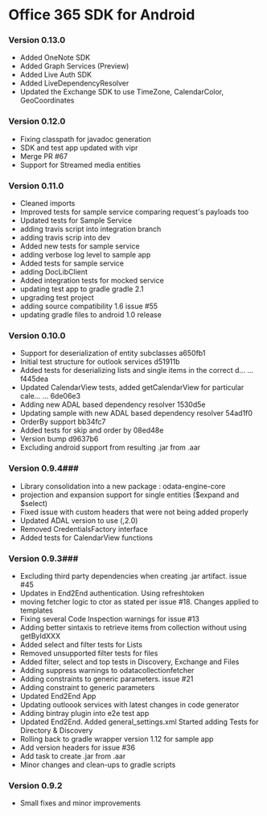 # Office 365 SDK for Android  #

 ### Version 0.13.0 ### 

* Added OneNote SDK 
* Added Graph Services (Preview)
* Added Live Auth SDK
* Added LiveDependencyResolver
* Updated the Exchange SDK to use TimeZone, CalendarColor, GeoCoordinates
 
 ### Version 0.12.0 ### 

* Fixing classpath for javadoc generation
* SDK and test app updated with vipr
* Merge PR #67
* Support for Streamed media entities

 ### Version 0.11.0 ###

*  Cleaned imports
*  Improved tests for sample service comparing request's payloads too
*  Updated tests for Sample Service
*  adding travis script into integration branch
*  adding travis scrip into dev
*  Added new tests for sample service
*  adding verbose log level to sample app
*  Added tests for sample service
*  adding DocLibClient
*  Added integration tests for mocked service
*  updating test app to gradle gradle 2.1
*  upgrading test project
*  adding source compatibility 1.6 issue #55
*  updating gradle files to android 1.0 release


### Version 0.10.0 ###

*	Support for deserialization of entity subclasses	a650fb1
*	Initial test structure for outlook services	d51911b
* Added tests for deserializing lists and single items in the correct d… …	f445dea
*	Updated CalendarView tests, added getCalendarView for particular cale… …	6de06e3
* Adding new ADAL based dependency resolver	1530d5e
* Updating sample with new ADAL based dependency resolver	54ad1f0
* OrderBy support	bb34fc7
* Added tests for skip and order by	08ed48e
* Version bump	d9637b6
*	Excluding android support from resulting .jar from .aar


### Version 0.9.4###

* Library consolidation into a new package : odata-engine-core
* projection and expansion support for single entities ($expand and $select)
* Fixed issue with custom headers that were not being added properly
* Updated ADAL version to use (,2.0)
* Removed CredentialsFactory interface
* Added tests for CalendarView functions

### Version 0.9.3###

* Excluding third party dependencies when creating .jar artifact. issue #45
* Updates in End2End authentication. Using refreshtoken
* moving fetcher logic to ctor as stated per issue #18. Changes applied to templates
* Fixing several Code Inspection warnings for issue #13
* Adding better sintaxis to retrieve items from collection without using getByIdXXX
* Added select and filter tests for Lists
* Removed unsupported filter tests for files
* Added filter, select and top tests in Discovery, Exchange and Files
* Adding suppress warnings to odatacollectionfetcher
* Adding constraints to generic parameters. issue #21
* Adding constraint to generic parameters
* Updated End2End App
* Updating outloook services with latest changes in code generator
* Adding bintray plugin into e2e test app
* Updated End2End. Added general_settings.xml Started adding Tests for Directory & Discovery
* Rolling back to gradle wrapper version 1.12 for sample app
* Add version headers for issue #36
* Add task to create .jar from .aar
* Minor changes and clean-ups to gradle scripts

### Version 0.9.2 ###
* Small fixes and minor improvements
